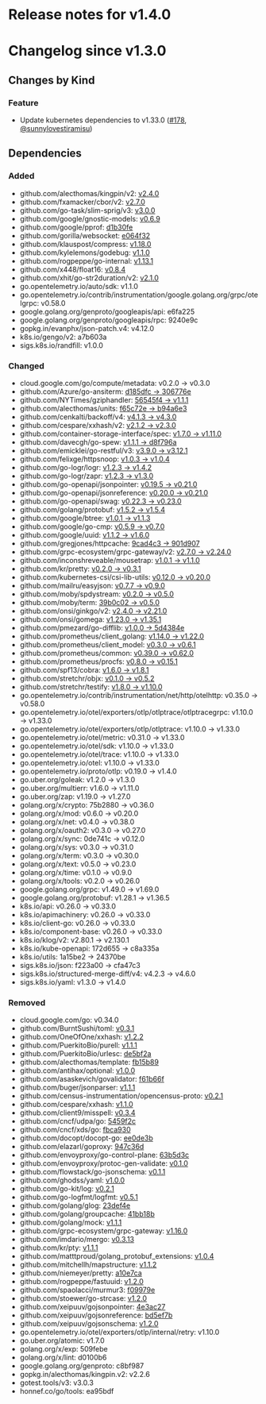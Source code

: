 # Release notes for v1.4.0

# Changelog since v1.3.0

## Changes by Kind

### Feature

- Update kubernetes dependencies to v1.33.0 ([#178](https://github.com/kubernetes-csi/volume-data-source-validator/pull/178), [@sunnylovestiramisu](https://github.com/sunnylovestiramisu))

## Dependencies

### Added
- github.com/alecthomas/kingpin/v2: [v2.4.0](https://github.com/alecthomas/kingpin/v2/tree/v2.4.0)
- github.com/fxamacker/cbor/v2: [v2.7.0](https://github.com/fxamacker/cbor/v2/tree/v2.7.0)
- github.com/go-task/slim-sprig/v3: [v3.0.0](https://github.com/go-task/slim-sprig/v3/tree/v3.0.0)
- github.com/google/gnostic-models: [v0.6.9](https://github.com/google/gnostic-models/tree/v0.6.9)
- github.com/google/pprof: [d1b30fe](https://github.com/google/pprof/tree/d1b30fe)
- github.com/gorilla/websocket: [e064f32](https://github.com/gorilla/websocket/tree/e064f32)
- github.com/klauspost/compress: [v1.18.0](https://github.com/klauspost/compress/tree/v1.18.0)
- github.com/kylelemons/godebug: [v1.1.0](https://github.com/kylelemons/godebug/tree/v1.1.0)
- github.com/rogpeppe/go-internal: [v1.13.1](https://github.com/rogpeppe/go-internal/tree/v1.13.1)
- github.com/x448/float16: [v0.8.4](https://github.com/x448/float16/tree/v0.8.4)
- github.com/xhit/go-str2duration/v2: [v2.1.0](https://github.com/xhit/go-str2duration/v2/tree/v2.1.0)
- go.opentelemetry.io/auto/sdk: v1.1.0
- go.opentelemetry.io/contrib/instrumentation/google.golang.org/grpc/otelgrpc: v0.58.0
- google.golang.org/genproto/googleapis/api: e6fa225
- google.golang.org/genproto/googleapis/rpc: 9240e9c
- gopkg.in/evanphx/json-patch.v4: v4.12.0
- k8s.io/gengo/v2: a7b603a
- sigs.k8s.io/randfill: v1.0.0

### Changed
- cloud.google.com/go/compute/metadata: v0.2.0 → v0.3.0
- github.com/Azure/go-ansiterm: [d185dfc → 306776e](https://github.com/Azure/go-ansiterm/compare/d185dfc...306776e)
- github.com/NYTimes/gziphandler: [56545f4 → v1.1.1](https://github.com/NYTimes/gziphandler/compare/56545f4...v1.1.1)
- github.com/alecthomas/units: [f65c72e → b94a6e3](https://github.com/alecthomas/units/compare/f65c72e...b94a6e3)
- github.com/cenkalti/backoff/v4: [v4.1.3 → v4.3.0](https://github.com/cenkalti/backoff/v4/compare/v4.1.3...v4.3.0)
- github.com/cespare/xxhash/v2: [v2.1.2 → v2.3.0](https://github.com/cespare/xxhash/v2/compare/v2.1.2...v2.3.0)
- github.com/container-storage-interface/spec: [v1.7.0 → v1.11.0](https://github.com/container-storage-interface/spec/compare/v1.7.0...v1.11.0)
- github.com/davecgh/go-spew: [v1.1.1 → d8f796a](https://github.com/davecgh/go-spew/compare/v1.1.1...d8f796a)
- github.com/emicklei/go-restful/v3: [v3.9.0 → v3.12.1](https://github.com/emicklei/go-restful/v3/compare/v3.9.0...v3.12.1)
- github.com/felixge/httpsnoop: [v1.0.3 → v1.0.4](https://github.com/felixge/httpsnoop/compare/v1.0.3...v1.0.4)
- github.com/go-logr/logr: [v1.2.3 → v1.4.2](https://github.com/go-logr/logr/compare/v1.2.3...v1.4.2)
- github.com/go-logr/zapr: [v1.2.3 → v1.3.0](https://github.com/go-logr/zapr/compare/v1.2.3...v1.3.0)
- github.com/go-openapi/jsonpointer: [v0.19.5 → v0.21.0](https://github.com/go-openapi/jsonpointer/compare/v0.19.5...v0.21.0)
- github.com/go-openapi/jsonreference: [v0.20.0 → v0.21.0](https://github.com/go-openapi/jsonreference/compare/v0.20.0...v0.21.0)
- github.com/go-openapi/swag: [v0.22.3 → v0.23.0](https://github.com/go-openapi/swag/compare/v0.22.3...v0.23.0)
- github.com/golang/protobuf: [v1.5.2 → v1.5.4](https://github.com/golang/protobuf/compare/v1.5.2...v1.5.4)
- github.com/google/btree: [v1.0.1 → v1.1.3](https://github.com/google/btree/compare/v1.0.1...v1.1.3)
- github.com/google/go-cmp: [v0.5.9 → v0.7.0](https://github.com/google/go-cmp/compare/v0.5.9...v0.7.0)
- github.com/google/uuid: [v1.1.2 → v1.6.0](https://github.com/google/uuid/compare/v1.1.2...v1.6.0)
- github.com/gregjones/httpcache: [9cad4c3 → 901d907](https://github.com/gregjones/httpcache/compare/9cad4c3...901d907)
- github.com/grpc-ecosystem/grpc-gateway/v2: [v2.7.0 → v2.24.0](https://github.com/grpc-ecosystem/grpc-gateway/v2/compare/v2.7.0...v2.24.0)
- github.com/inconshreveable/mousetrap: [v1.0.1 → v1.1.0](https://github.com/inconshreveable/mousetrap/compare/v1.0.1...v1.1.0)
- github.com/kr/pretty: [v0.2.0 → v0.3.1](https://github.com/kr/pretty/compare/v0.2.0...v0.3.1)
- github.com/kubernetes-csi/csi-lib-utils: [v0.12.0 → v0.20.0](https://github.com/kubernetes-csi/csi-lib-utils/compare/v0.12.0...v0.20.0)
- github.com/mailru/easyjson: [v0.7.7 → v0.9.0](https://github.com/mailru/easyjson/compare/v0.7.7...v0.9.0)
- github.com/moby/spdystream: [v0.2.0 → v0.5.0](https://github.com/moby/spdystream/compare/v0.2.0...v0.5.0)
- github.com/moby/term: [39b0c02 → v0.5.0](https://github.com/moby/term/compare/39b0c02...v0.5.0)
- github.com/onsi/ginkgo/v2: [v2.4.0 → v2.21.0](https://github.com/onsi/ginkgo/v2/compare/v2.4.0...v2.21.0)
- github.com/onsi/gomega: [v1.23.0 → v1.35.1](https://github.com/onsi/gomega/compare/v1.23.0...v1.35.1)
- github.com/pmezard/go-difflib: [v1.0.0 → 5d4384e](https://github.com/pmezard/go-difflib/compare/v1.0.0...5d4384e)
- github.com/prometheus/client_golang: [v1.14.0 → v1.22.0](https://github.com/prometheus/client_golang/compare/v1.14.0...v1.22.0)
- github.com/prometheus/client_model: [v0.3.0 → v0.6.1](https://github.com/prometheus/client_model/compare/v0.3.0...v0.6.1)
- github.com/prometheus/common: [v0.39.0 → v0.62.0](https://github.com/prometheus/common/compare/v0.39.0...v0.62.0)
- github.com/prometheus/procfs: [v0.8.0 → v0.15.1](https://github.com/prometheus/procfs/compare/v0.8.0...v0.15.1)
- github.com/spf13/cobra: [v1.6.0 → v1.8.1](https://github.com/spf13/cobra/compare/v1.6.0...v1.8.1)
- github.com/stretchr/objx: [v0.1.0 → v0.5.2](https://github.com/stretchr/objx/compare/v0.1.0...v0.5.2)
- github.com/stretchr/testify: [v1.8.0 → v1.10.0](https://github.com/stretchr/testify/compare/v1.8.0...v1.10.0)
- go.opentelemetry.io/contrib/instrumentation/net/http/otelhttp: v0.35.0 → v0.58.0
- go.opentelemetry.io/otel/exporters/otlp/otlptrace/otlptracegrpc: v1.10.0 → v1.33.0
- go.opentelemetry.io/otel/exporters/otlp/otlptrace: v1.10.0 → v1.33.0
- go.opentelemetry.io/otel/metric: v0.31.0 → v1.33.0
- go.opentelemetry.io/otel/sdk: v1.10.0 → v1.33.0
- go.opentelemetry.io/otel/trace: v1.10.0 → v1.33.0
- go.opentelemetry.io/otel: v1.10.0 → v1.33.0
- go.opentelemetry.io/proto/otlp: v0.19.0 → v1.4.0
- go.uber.org/goleak: v1.2.0 → v1.3.0
- go.uber.org/multierr: v1.6.0 → v1.11.0
- go.uber.org/zap: v1.19.0 → v1.27.0
- golang.org/x/crypto: 75b2880 → v0.36.0
- golang.org/x/mod: v0.6.0 → v0.20.0
- golang.org/x/net: v0.4.0 → v0.38.0
- golang.org/x/oauth2: v0.3.0 → v0.27.0
- golang.org/x/sync: 0de741c → v0.12.0
- golang.org/x/sys: v0.3.0 → v0.31.0
- golang.org/x/term: v0.3.0 → v0.30.0
- golang.org/x/text: v0.5.0 → v0.23.0
- golang.org/x/time: v0.1.0 → v0.9.0
- golang.org/x/tools: v0.2.0 → v0.26.0
- google.golang.org/grpc: v1.49.0 → v1.69.0
- google.golang.org/protobuf: v1.28.1 → v1.36.5
- k8s.io/api: v0.26.0 → v0.33.0
- k8s.io/apimachinery: v0.26.0 → v0.33.0
- k8s.io/client-go: v0.26.0 → v0.33.0
- k8s.io/component-base: v0.26.0 → v0.33.0
- k8s.io/klog/v2: v2.80.1 → v2.130.1
- k8s.io/kube-openapi: 172d655 → c8a335a
- k8s.io/utils: 1a15be2 → 24370be
- sigs.k8s.io/json: f223a00 → cfa47c3
- sigs.k8s.io/structured-merge-diff/v4: v4.2.3 → v4.6.0
- sigs.k8s.io/yaml: v1.3.0 → v1.4.0

### Removed
- cloud.google.com/go: v0.34.0
- github.com/BurntSushi/toml: [v0.3.1](https://github.com/BurntSushi/toml/tree/v0.3.1)
- github.com/OneOfOne/xxhash: [v1.2.2](https://github.com/OneOfOne/xxhash/tree/v1.2.2)
- github.com/PuerkitoBio/purell: [v1.1.1](https://github.com/PuerkitoBio/purell/tree/v1.1.1)
- github.com/PuerkitoBio/urlesc: [de5bf2a](https://github.com/PuerkitoBio/urlesc/tree/de5bf2a)
- github.com/alecthomas/template: [fb15b89](https://github.com/alecthomas/template/tree/fb15b89)
- github.com/antihax/optional: [v1.0.0](https://github.com/antihax/optional/tree/v1.0.0)
- github.com/asaskevich/govalidator: [f61b66f](https://github.com/asaskevich/govalidator/tree/f61b66f)
- github.com/buger/jsonparser: [v1.1.1](https://github.com/buger/jsonparser/tree/v1.1.1)
- github.com/census-instrumentation/opencensus-proto: [v0.2.1](https://github.com/census-instrumentation/opencensus-proto/tree/v0.2.1)
- github.com/cespare/xxhash: [v1.1.0](https://github.com/cespare/xxhash/tree/v1.1.0)
- github.com/client9/misspell: [v0.3.4](https://github.com/client9/misspell/tree/v0.3.4)
- github.com/cncf/udpa/go: [5459f2c](https://github.com/cncf/udpa/go/tree/5459f2c)
- github.com/cncf/xds/go: [fbca930](https://github.com/cncf/xds/go/tree/fbca930)
- github.com/docopt/docopt-go: [ee0de3b](https://github.com/docopt/docopt-go/tree/ee0de3b)
- github.com/elazarl/goproxy: [947c36d](https://github.com/elazarl/goproxy/tree/947c36d)
- github.com/envoyproxy/go-control-plane: [63b5d3c](https://github.com/envoyproxy/go-control-plane/tree/63b5d3c)
- github.com/envoyproxy/protoc-gen-validate: [v0.1.0](https://github.com/envoyproxy/protoc-gen-validate/tree/v0.1.0)
- github.com/flowstack/go-jsonschema: [v0.1.1](https://github.com/flowstack/go-jsonschema/tree/v0.1.1)
- github.com/ghodss/yaml: [v1.0.0](https://github.com/ghodss/yaml/tree/v1.0.0)
- github.com/go-kit/log: [v0.2.1](https://github.com/go-kit/log/tree/v0.2.1)
- github.com/go-logfmt/logfmt: [v0.5.1](https://github.com/go-logfmt/logfmt/tree/v0.5.1)
- github.com/golang/glog: [23def4e](https://github.com/golang/glog/tree/23def4e)
- github.com/golang/groupcache: [41bb18b](https://github.com/golang/groupcache/tree/41bb18b)
- github.com/golang/mock: [v1.1.1](https://github.com/golang/mock/tree/v1.1.1)
- github.com/grpc-ecosystem/grpc-gateway: [v1.16.0](https://github.com/grpc-ecosystem/grpc-gateway/tree/v1.16.0)
- github.com/imdario/mergo: [v0.3.13](https://github.com/imdario/mergo/tree/v0.3.13)
- github.com/kr/pty: [v1.1.1](https://github.com/kr/pty/tree/v1.1.1)
- github.com/matttproud/golang_protobuf_extensions: [v1.0.4](https://github.com/matttproud/golang_protobuf_extensions/tree/v1.0.4)
- github.com/mitchellh/mapstructure: [v1.1.2](https://github.com/mitchellh/mapstructure/tree/v1.1.2)
- github.com/niemeyer/pretty: [a10e7ca](https://github.com/niemeyer/pretty/tree/a10e7ca)
- github.com/rogpeppe/fastuuid: [v1.2.0](https://github.com/rogpeppe/fastuuid/tree/v1.2.0)
- github.com/spaolacci/murmur3: [f09979e](https://github.com/spaolacci/murmur3/tree/f09979e)
- github.com/stoewer/go-strcase: [v1.2.0](https://github.com/stoewer/go-strcase/tree/v1.2.0)
- github.com/xeipuuv/gojsonpointer: [4e3ac27](https://github.com/xeipuuv/gojsonpointer/tree/4e3ac27)
- github.com/xeipuuv/gojsonreference: [bd5ef7b](https://github.com/xeipuuv/gojsonreference/tree/bd5ef7b)
- github.com/xeipuuv/gojsonschema: [v1.2.0](https://github.com/xeipuuv/gojsonschema/tree/v1.2.0)
- go.opentelemetry.io/otel/exporters/otlp/internal/retry: v1.10.0
- go.uber.org/atomic: v1.7.0
- golang.org/x/exp: 509febe
- golang.org/x/lint: d0100b6
- google.golang.org/genproto: c8bf987
- gopkg.in/alecthomas/kingpin.v2: v2.2.6
- gotest.tools/v3: v3.0.3
- honnef.co/go/tools: ea95bdf
